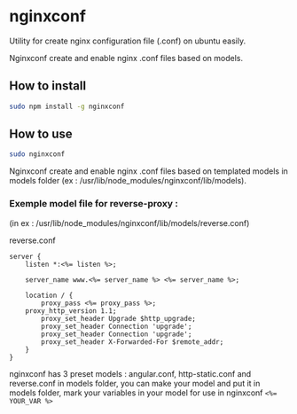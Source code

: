 # nginxconf

Utility for create nginx configuration file (.conf) on ubuntu easily.

Nginxconf create and enable nginx .conf files based on models.

## How to install

```bash
sudo npm install -g nginxconf
```

## How to use

```bash
sudo nginxconf
```

Nginxconf create and enable nginx .conf files based on templated models in models folder (ex : /usr/lib/node_modules/nginxconf/lib/models).

### Exemple model file for reverse-proxy :

(in ex : /usr/lib/node_modules/nginxconf/lib/models/reverse.conf)

reverse.conf
```
server {
    listen *:<%= listen %>;

    server_name www.<%= server_name %> <%= server_name %>;

    location / {
        proxy_pass <%= proxy_pass %>;
	proxy_http_version 1.1;
        proxy_set_header Upgrade $http_upgrade;
        proxy_set_header Connection 'upgrade';
        proxy_set_header Connection 'upgrade';
        proxy_set_header X-Forwarded-For $remote_addr;
    }
}
```

nginxconf has 3 preset models : angular.conf, http-static.conf and reverse.conf in models folder, you can make your model and put it in models folder, mark your variables in your model for use in nginxconf ```<%= YOUR_VAR %>```
